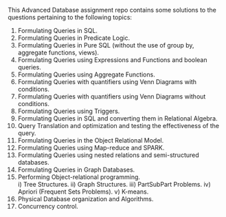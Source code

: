 This Advanced Database assignment repo contains some solutions to the questions pertaining to the following topics:  

1. Formulating Queries in SQL.  
2. Formulating Queries in Predicate Logic.  
3. Formulating Queries in Pure SQL (without the use of group by, aggregate functions, views).  
4. Formulating Queries using Expressions and Functions and boolean queries.  
5. Formulating Queries using Aggregate Functions. 
6. Formulating Queries with quantifiers using Venn Diagrams with conditions.  
7. Formulating Queries with quantifiers using Venn Diagrams without conditions.  
8. Formulating Queries using Triggers.  
9. Formulating Queries in SQL and converting them in Relational Algebra.  
10. Query Translation and optimization and testing the effectiveness of the query.  
11. Formulating Queries in the Object Relational Model.  
12. Formulating Queries using Map-reduce and SPARK.  
13. Formulating Queries using nested relations and semi-structured databases.  
14. Formulating Queries in Graph Databases.  
15. Performing Object-relational programming.  
  i) Tree Structures. 
  ii) Graph Structures. 
  iii) PartSubPart Problems. 
  iv) Apriori (Frequent Sets Problems). 
  v) K-means. 
16. Physical Database organization and Algorithms.  
17. Concurrency control.  
